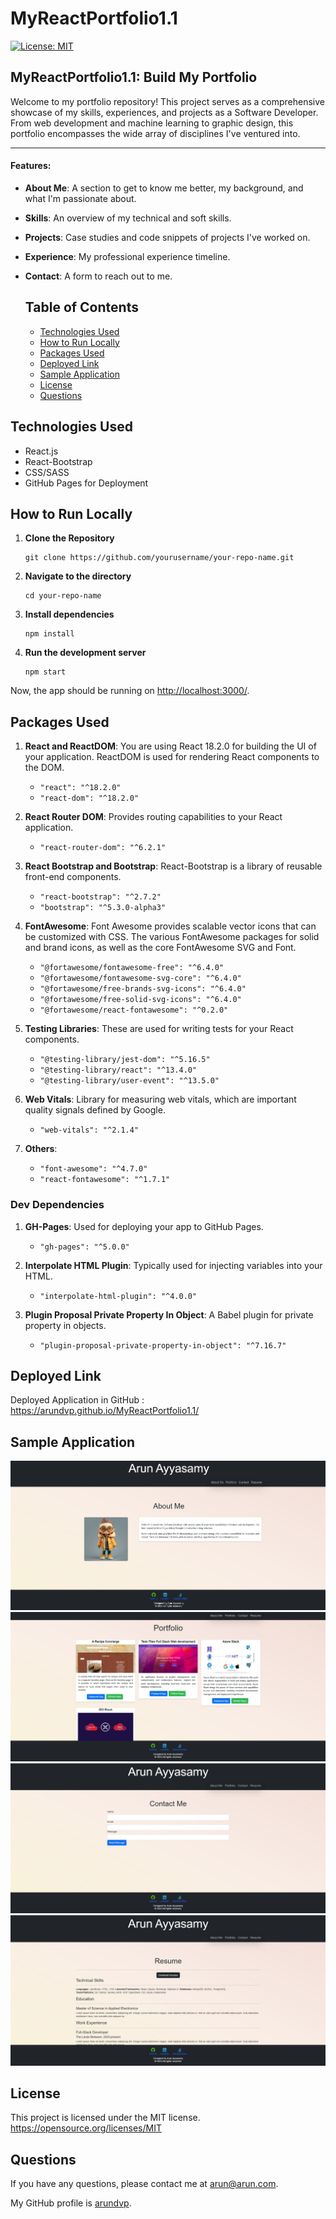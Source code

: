 # MyReactPortfolio1.1
[![License: MIT](https://img.shields.io/badge/License-MIT-yellow.svg)](https://opensource.org/licenses/MIT)

## MyReactPortfolio1.1: Build My Portfolio

Welcome to my portfolio repository! This project serves as a comprehensive showcase of my skills, experiences, and projects as a Software Developer.
From web development and machine learning to graphic design, this portfolio encompasses the wide array of disciplines I've ventured into.

---
#### **Features:**

- **About Me**: A section to get to know me better, my background, and what I'm passionate about.
- **Skills**: An overview of my technical and soft skills.
- **Projects**: Case studies and code snippets of projects I've worked on.
- **Experience**: My professional experience timeline.
- **Contact**: A form to reach out to me.

  ## Table of Contents
  - [Technologies Used](#TechnologiesUsed)
  - [How to Run Locally](#usage)
  - [Packages Used](#package-list)
  - [Deployed Link](#deployed-link)
  - [Sample Application](#sample-application)
  - [License](#license)
  - [Questions](#questions)

## Technologies Used <a name="TechnologiesUsed"></a>

- React.js
- React-Bootstrap
- CSS/SASS
- GitHub Pages for Deployment

## How to Run Locally <a name="usage"></a>

1. **Clone the Repository**

   ```
   git clone https://github.com/yourusername/your-repo-name.git
   ```

2. **Navigate to the directory**

   ```
   cd your-repo-name
   ```

3. **Install dependencies**

   ```
   npm install
   ```

4. **Run the development server**

   ```
   npm start
   ```

Now, the app should be running on [http://localhost:3000/](http://localhost:3000/).

## Packages Used <a name="package-list"></a>

1. **React and ReactDOM**: You are using React 18.2.0 for building the UI of your application. ReactDOM is used for rendering React components to the DOM.
   - `"react": "^18.2.0"`
   - `"react-dom": "^18.2.0"`

2. **React Router DOM**: Provides routing capabilities to your React application.
   - `"react-router-dom": "^6.2.1"`

3. **React Bootstrap and Bootstrap**: React-Bootstrap is a library of reusable front-end components.
   - `"react-bootstrap": "^2.7.2"`
   - `"bootstrap": "^5.3.0-alpha3"`

4. **FontAwesome**: Font Awesome provides scalable vector icons that can be customized with CSS. The various FontAwesome packages for solid and brand icons, as well as the core FontAwesome SVG and Font.
   - `"@fortawesome/fontawesome-free": "^6.4.0"`
   - `"@fortawesome/fontawesome-svg-core": "^6.4.0"`
   - `"@fortawesome/free-brands-svg-icons": "^6.4.0"`
   - `"@fortawesome/free-solid-svg-icons": "^6.4.0"`
   - `"@fortawesome/react-fontawesome": "^0.2.0"`

5. **Testing Libraries**: These are used for writing tests for your React components.
   - `"@testing-library/jest-dom": "^5.16.5"`
   - `"@testing-library/react": "^13.4.0"`
   - `"@testing-library/user-event": "^13.5.0"`

6. **Web Vitals**: Library for measuring web vitals, which are important quality signals defined by Google.
   - `"web-vitals": "^2.1.4"`

7. **Others**: 
   - `"font-awesome": "^4.7.0"` 
   - `"react-fontawesome": "^1.7.1"` 

### Dev Dependencies

1. **GH-Pages**: Used for deploying your app to GitHub Pages.
   - `"gh-pages": "^5.0.0"`

2. **Interpolate HTML Plugin**: Typically used for injecting variables into your HTML.
   - `"interpolate-html-plugin": "^4.0.0"`

3. **Plugin Proposal Private Property In Object**: A Babel plugin for private property in objects.
   - `"plugin-proposal-private-property-in-object": "^7.16.7"`

## Deployed Link <a name="deployed-link"></a>

Deployed Application in GitHub : https://arundvp.github.io/MyReactPortfolio1.1/

## Sample Application <a name="sample-application"></a>

  ![About Me](./public/images/about-me.jpg)
  ![Portfolio](./public/images/portfolio.jpg)
  ![Contact](./public/images/contact.jpg)
  ![Resume](./public/images/resume.jpg)
  
  
## License <a name="license"></a>
  This project is licensed under the MIT license.
  https://opensource.org/licenses/MIT

## Questions <a name="questions"></a>
If you have any questions, please contact me at arun@arun.com.

My GitHub profile is [arundvp](https://github.com/arundvp).